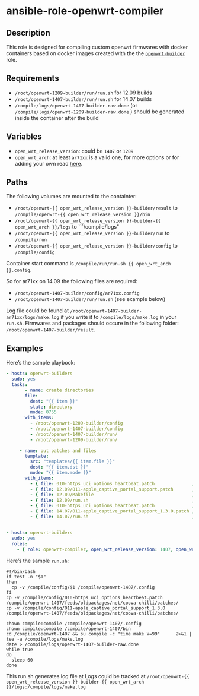 # ansible-role-openwrt-compiler

## Description

This role is designed for compiling custom openwrt firmwares with docker containers based on docker images created with the the [```openwrt-builder```](https://github.com/gitinsky/ansible-role-openwrt-builder) role.

## Requirements

- ```/root/openwrt-1209-builder/run/run.sh``` for 12.09 builds
- ```/root/openwrt-1407-builder/run/run.sh``` for 14.07 builds
- ```/compile/logs/openwrt-1407-builder-raw.done``` (or ```/compile/logs/openwrt-1209-builder-raw.done``` ) should be generated inside the container after the build

## Variables

- ```open_wrt_release_version```: could be ```1407``` or ```1209```
- ```open_wrt_arch```: at least ```ar71xx``` is a valid one, for more options or for adding your own read [here](https://github.com/gitinsky/ansible-role-openwrt-builder#updating-role-with-more-architecture-specific-images).

## Paths

The following volumes are mounted to the containter:

* ```/root/openwrt-{{ open_wrt_release_version }}-builder/result``` to ```/compile/openwrt-{{ open_wrt_release_version }}/bin```
* ```/root/openwrt-{{ open_wrt_release_version }}-builder-{{ open_wrt_arch }}/logs``` to ```/compile/logs"
* ```/root/openwrt-{{ open_wrt_release_version }}-builder/run``` to ```/compile/run```
* ```/root/openwrt-{{ open_wrt_release_version }}-builder/config``` to ```/compile/config```

Container start command is ```/compile/run/run.sh {{ open_wrt_arch }}.config```.

So for ar71xx on 14.09 the following files are required:

- ```/root/openwrt-1407-builder/config/ar71xx.config```
- ```/root/openwrt-1407-builder/run/run.sh``` (see example below)

Log file could be found at ```/root/openwrt-1407-builder-ar71xx/logs/make.log``` if you write it to ```/compile/logs/make.log``` in your ```run.sh```.
Firmwares and packages should occure in the following folder: ```/root/openwrt-1407-builder/result```.

## Examples

Here’s the sample playbook:

```yaml
- hosts: openwrt-builders
  sudo: yes
  tasks:
       - name: create directories
       file:
         dest: "{{ item }}"
         state: directory
         mode: 0755
       with_items:
         - /root/openwrt-1209-builder/config
         - /root/openwrt-1407-builder/config
         - /root/openwrt-1407-builder/run/
         - /root/openwrt-1209-builder/run/

     - name: put patches and files
       template:
         src: "templates/{{ item.file }}"
         dest: "{{ item.dst }}"
         mode: "{{ item.mode }}"
       with_items:
         - { file: 010-https_uci_options_heartbeat.patch              , dst: /root/openwrt-1209-builder/config/ , mode: "u=rw,g=rw,o=rw" }
         - { file: 12.09/011-apple_captive_portal_support.patch       , dst: /root/openwrt-1209-builder/config/ , mode: "u=rw,g=rw,o=rw" }
         - { file: 12.09/Makefile                                     , dst: /root/openwrt-1209-builder/config/ , mode: "u=rw,g=rw,o=rw" }
         - { file: 12.09/run.sh                                       , dst: /root/openwrt-1209-builder/run/    , mode: "u=rwx,g=rw,o=rw" }
         - { file: 010-https_uci_options_heartbeat.patch              , dst: /root/openwrt-1407-builder/config/ , mode: "u=rw,g=rw,o=rw" }
         - { file: 14.07/011-apple_captive_portal_support_1.3.0.patch , dst: /root/openwrt-1407-builder/config/ , mode: "u=rw,g=rw,o=rw" }
         - { file: 14.07/run.sh                                       , dst: /root/openwrt-1407-builder/run/    , mode: "u=rwx,g=rw,o=rw" }


- hosts: openwrt-builders
  sudo: yes
  roles:
    - { role: openwrt-compiler, open_wrt_release_version: 1407, open_wrt_arch: ar71xx }

```

Here’s the sample ```run.sh```:

```
#!/bin/bash
if test -n "$1"
then
  cp -v /compile/config/$1 /compile/openwrt-1407/.config
fi
cp -v /compile/config/010-https_uci_options_heartbeat.patch  /compile/openwrt-1407/feeds/oldpackages/net/coova-chilli/patches/
cp -v /compile/config/011-apple_captive_portal_support_1.3.0 /compile/openwrt-1407/feeds/oldpackages/net/coova-chilli/patches/

chown compile:compile /compile/openwrt-1407/.config
chown compile:compile /compile/openwrt-1407/bin
cd /compile/openwrt-1407 && su compile -c "time make V=99"      2>&1 | tee -a /compile/logs/make.log
date > /compile/logs/openwrt-1407-builder-raw.done
while true
do
  sleep 60
done
```

This run.sh generates log file at Logs could be tracked at ```/root/openwrt-{{ open_wrt_release_version }}-builder-{{ open_wrt_arch }}/logs:/compile/logs/make.log```
